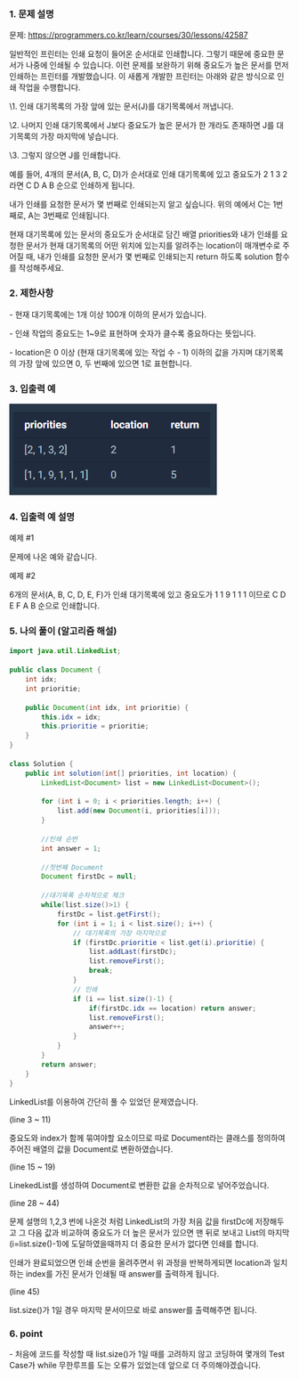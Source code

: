 ### 1. 문제 설명

문제: https://programmers.co.kr/learn/courses/30/lessons/42587

일반적인 프린터는 인쇄 요청이 들어온 순서대로 인쇄합니다. 그렇기 때문에 중요한 문서가 나중에 인쇄될 수 있습니다. 이런 문제를 보완하기 위해 중요도가 높은 문서를 먼저 인쇄하는 프린터를 개발했습니다. 이 새롭게 개발한 프린터는 아래와 같은 방식으로 인쇄 작업을 수행합니다.



\1. 인쇄 대기목록의 가장 앞에 있는 문서(J)를 대기목록에서 꺼냅니다.

\2. 나머지 인쇄 대기목록에서 J보다 중요도가 높은 문서가 한 개라도 존재하면 J를 대기목록의 가장 마지막에 넣습니다.

\3. 그렇지 않으면 J를 인쇄합니다.

예를 들어, 4개의 문서(A, B, C, D)가 순서대로 인쇄 대기목록에 있고 중요도가 2 1 3 2 라면 C D A B 순으로 인쇄하게 됩니다.



내가 인쇄를 요청한 문서가 몇 번째로 인쇄되는지 알고 싶습니다. 위의 예에서 C는 1번째로, A는 3번째로 인쇄됩니다.





현재 대기목록에 있는 문서의 중요도가 순서대로 담긴 배열 priorities와 내가 인쇄를 요청한 문서가 현재 대기목록의 어떤 위치에 있는지를 알려주는 location이 매개변수로 주어질 때, 내가 인쇄를 요청한 문서가 몇 번째로 인쇄되는지 return 하도록 solution 함수를 작성해주세요.



### 2. 제한사항

\- 현재 대기목록에는 1개 이상 100개 이하의 문서가 있습니다.

\- 인쇄 작업의 중요도는 1~9로 표현하며 숫자가 클수록 중요하다는 뜻입니다.

\- location은 0 이상 (현재 대기목록에 있는 작업 수 - 1) 이하의 값을 가지며 대기목록의 가장 앞에 있으면 0, 두 번째에 있으면 1로 표현합니다.



### 3. 입출력 예

![img](md-images/9992D3375C56A67023.png)





### 4. 입출력 예 설명

예제 #1



문제에 나온 예와 같습니다.



예제 #2



6개의 문서(A, B, C, D, E, F)가 인쇄 대기목록에 있고 중요도가 1 1 9 1 1 1 이므로 C D E F A B 순으로 인쇄합니다.



### 5. 나의 풀이 (알고리즘 해설)

```java
import java.util.LinkedList;
 
public class Document {
    int idx;
    int prioritie;
    
    public Document(int idx, int prioritie) {
        this.idx = idx;
        this.prioritie = prioritie;
    }
}
 
class Solution {
    public int solution(int[] priorities, int location) {        
        LinkedList<Document> list = new LinkedList<Document>();
        
        for (int i = 0; i < priorities.length; i++) {
            list.add(new Document(i, priorities[i]));
        }
        
        //인쇄 순번
        int answer = 1;
 
        //첫번째 Document
        Document firstDc = null;
 
        //대기목록 순차적으로 체크
        while(list.size()>1) {
            firstDc = list.getFirst();
            for (int i = 1; i < list.size(); i++) {
                // 대기목록의 가장 마지막으로
                if (firstDc.prioritie < list.get(i).prioritie) {
                    list.addLast(firstDc);
                    list.removeFirst();
                    break;
                }
                // 인쇄
                if (i == list.size()-1) {
                    if(firstDc.idx == location) return answer;
                    list.removeFirst();
                    answer++;
                }
            }
        }
        return answer;
    }
}
```

LinkedList를 이용하여 간단히 풀 수 있었던 문제였습니다.



(line 3 ~ 11)

중요도와 index가 함께 묶여야할 요소이므로 따로 Document라는 클래스를 정의하여 주어진 배열의 값을 Document로 변환하였습니다.



(line 15 ~ 19)

LinekedList를 생성하여 Document로 변환한 값을 순차적으로 넣어주었습니다.



(line 28 ~ 44)

문제 설명의 1,2,3 번에 나온것 처럼 LinkedList의 가장 처음 값을 firstDc에 저장해두고 그 다음 값과 비교하여 중요도가 더 높은 문서가 있으면 맨 뒤로 보내고 List의 마지막(i=list.size()-1)에 도달하였을때까지 더 중요한 문서가 없다면 인쇄를 합니다.

인쇄가 완료되었으면 인쇄 순번을 올려주면서 위 과정을 반복하게되면 location과 일치하는 index를 가진 문서가 인쇄될 때 answer를 출력하게 됩니다.



(line 45)

list.size()가 1일 경우 마지막 문서이므로 바로 answer를 출력해주면 됩니다.

### 6. point

\- 처음에 코드를 작성할 때 list.size()가 1일 때를 고려하지 않고 코딩하여 몇개의 Test Case가 while 무한루프를 도는 오류가 있었는데 앞으로 더 주의해야겠습니다.